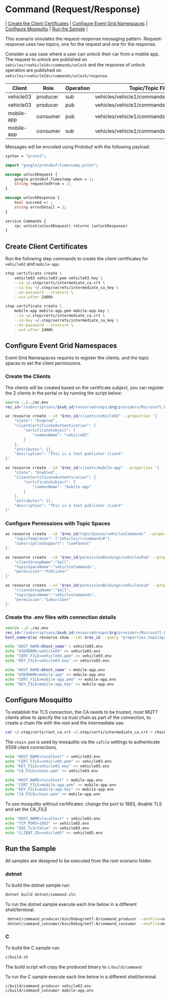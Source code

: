 #  Command (Request/Response)

| [Create the Client Certificates](#create-client-certificates) | [Configure Event Grid Namespaces](#configure-event-grid-namespaces) | [Configure Mosquitto](#configure-mosquitto) | [Run the Sample](#run-the-sample) |

This scenario simulates the request-response messaging pattern. Request-response uses two topics, one for the request and one for the response.

Consider a use case where a user can unlock their car from a mobile app. The request to unlock are published on `vehicles/<vehicleId>/commands/unlock` and the response of unlock operation are published on `vehicles/<vehicleId>/commands/unlock/response`.

|Client|Role|Operation|Topic/Topic Filter|
|------|----|---------|------------------|
|vehicle03|producer|sub|vehicles/vehicle1/commands/unlock|
|vehicle03|producer|pub|vehicles/vehicle1/commands/unlock/response|
|mobile-app|consumer|pub|vehicles/vehicle1/commands/unlock|
|mobile-app|consumer|sub|vehicles/vehicle1/commands/unlock/response|

Messages will be encoded using Protobuf with the following payload.

```proto
syntax = "proto3";

import "google/protobuf/timestamp.proto";

message unlockRequest {
    google.protobuf.Timestamp when = 1;
    string requestedFrom = 2;
}

message unlockResponse {
    bool succeed =1 ;
    string errorDetail = 2;
}

service Commands {
	rpc unlock(unlockRequest) returns (unlockResponse)
}
```

## Create Client Certificates

Run the following step commands to create the client certificates for `vehicle03` and `mobile-app`.

```bash
step certificate create \
    vehicle03 vehicle03.pem vehicle03.key \
    --ca ~/.step/certs/intermediate_ca.crt \
    --ca-key ~/.step/secrets/intermediate_ca_key \
    --no-password --insecure \
    --not-after 2400h

step certificate create \
    mobile-app mobile-app.pem mobile-app.key \
    --ca ~/.step/certs/intermediate_ca.crt \
    --ca-key ~/.step/secrets/intermediate_ca_key \
    --no-password --insecure \
    --not-after 2400h

```

## Configure Event Grid Namespaces

Event Grid Namespaces requires to register the clients, and the topic spaces to set the client permissions. 

### Create the Clients

The clients will be created based on the certificate subject, you can register the 2 clients in the portal or by running the script below:

```bash
source ../../az.env
res_id="/subscriptions/$sub_id/resourceGroups/$rg/providers/Microsoft.EventGrid/namespaces/$name"

az resource create --id "$res_id/clients/vehicle03" --properties '{
    "state": "Enabled",
    "clientCertificateAuthentication": {
        "certificateSubject": {
            "commonName": "vehicle03"
        }
    },
    "attributes": {},
    "description": "This is a test publisher client"
}'

az resource create --id "$res_id/clients/mobile-app" --properties '{
    "state": "Enabled",
    "clientCertificateAuthentication": {
        "certificateSubject": {
            "commonName": "mobile-app"
        }
    },
    "attributes": {},
    "description": "This is a test publisher client"
}'

```

### Configure Permissions with Topic Spaces

```bash
az resource create --id "$res_id/topicSpaces/vehiclesCommands" --properties '{
    "topicTemplates": ["vehicles/+/command/#"],
    "subscriptionSupport": "LowFanout"
}'

az resource create --id "$res_id/permissionBindings/vehiclesPub" --properties '{
    "clientGroupName":"$all",
    "topicSpaceName":"vehiclesCommands",
    "permission":"Publisher"
}'

az resource create --id "$res_id/permissionBindings/vehiclesSub" --properties '{
    "clientGroupName":"$all",
    "topicSpaceName":"vehiclesCommands",
    "permission":"Subscriber"
}'
```

### Create the .env files with connection details

```bash
source ../../az.env
res_id="/subscriptions/$sub_id/resourceGroups/$rg/providers/Microsoft.EventGrid/namespaces/$name"
host_name=$(az resource show --ids $res_id --query "properties.topicSpacesConfiguration.hostname" -o tsv)

echo "HOST_NAME=$host_name" > vehicle03.env
echo "USERNAME=vehicle03" >> vehicle03.env
echo "CERT_FILE=vehicle03.pem" >> vehicle03.env
echo "KEY_FILE=vehicle03.key" >> vehicle03.env

echo "HOST_NAME=$host_name" > mobile-app.env
echo "USERNAME=mobile-app" >> mobile-app.env
echo "CERT_FILE=mobile-app.pem" >> mobile-app.env
echo "KEY_FILE=mobile-app.key" >> mobile-app.env
```

## Configure Mosquitto 

To establish the TLS connection, the CA needs to be trusted, most MQTT clients allow to specify the ca trust chain as part of the connection, to create a chain file with the root and the intermediate use:

```bash
cat ~/.step/certs/root_ca.crt ~/.step/certs/intermediate_ca.crt > chain.pem
```
The `chain.pem` is used by mosquitto via the `cafile` settings to authenticate X509 client connections.

```bash
echo "HOST_NAME=localhost" > vehicle03.env
echo "CERT_FILE=vehicle03.pem" >> vehicle03.env
echo "KEY_FILE=vehicle03.key" >> vehicle03.env
echo "CA_FILE=chain.pem" >> vehicle03.env

echo "HOST_NAME=localhost" > mobile-app.env
echo "CERT_FILE=mobile-app.pem" >> mobile-app.env
echo "KEY_FILE=mobile-app.key" >> mobile-app.env
echo "CA_FILE=chain.pem" >> mobile-app.env

```

To use mosquitto without certificates: change the port to 1883, disable TLS and set the CA_FILE

```bash
echo "HOST_NAME=localhost" > vehicle03.env
echo "TCP_PORT=1883" >> vehicle03.env
echo "USE_TLS=false" >> vehicle03.env
echo "CLIENT_ID=vehicle03" >> vehicle03.env
```

## Run the Sample

All samples are designed to be executed from the root scenario folder.

### dotnet

To build the dotnet sample run:

```bash
dotnet build dotnet/command.sln 
```

To run the dotnet sample execute each line below in a different shell/terminal.

```bash
 dotnet/command_producer/bin/Debug/net7.0/command_producer --envFile=vehicle03.env
 dotnet/command_consumer/bin/Debug/net7.0/command_consumer --envFile=mobile-app.env
```

### C

To build the C sample run:

```bash
c/build.sh
```
The build script will copy the produced binary to `c/build/command`

To run the C sample execute each line below in a different shell/terminal.

```
c/build/command_producer vehicle03.env
c/build/command_consumer mobile-app.env